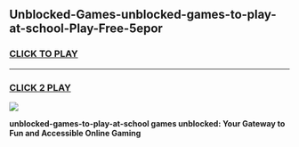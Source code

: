 
## Unblocked-Games-unblocked-games-to-play-at-school-Play-Free-5epor
<h3>
<a href="https://premium76.site?title=unblocked-games-to-play-at-school&ref=23A">CLICK TO PLAY</a></h3>
<hr>

<h3>
<a href="https://premium76.site?title=unblocked-games-to-play-at-school&ref=23A">CLICK 2 PLAY</a>
  
</h3>

<a href="https://premium76.site?title=unblocked-games-to-play-at-school&ref=23A"><img src="https://clearcache.store/games.png"></a>


**unblocked-games-to-play-at-school games unblocked: Your Gateway to Fun and Accessible Online Gaming**
